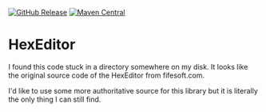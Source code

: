 
[![GitHub Release](https://img.shields.io/github/release/codemonstur/hexeditor.svg)](https://github.com/codemonstur/hexeditor/releases) 
[![Maven Central](https://maven-badges.herokuapp.com/maven-central/com.github.codemonstur/hexeditor/badge.svg)](http://mvnrepository.com/artifact/com.github.codemonstur/hexeditor)

# HexEditor

I found this code stuck in a directory somewhere on my disk.
It looks like the original source code of the HexEditor from fifesoft.com.

I'd like to use some more authoritative source for this library but it is literally the only thing I can still find.

